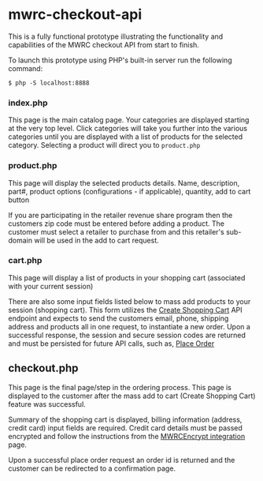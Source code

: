 # mwrc-checkout-api
This is a fully functional prototype illustrating the functionality and capabilities of the MWRC checkout API from start to finish.

To launch this prototype using PHP's built-in server run the following command:

`$ php -S localhost:8888`

### index.php

This page is the main catalog page. Your categories are displayed starting at the very top level. Click categories will take you further into the various categories until you are displayed with a list of products for the selected category. Selecting a product will direct you to `product.php`

### product.php

This page will display the selected products details. Name, description, part#, product options (configurations - if applicable), quantity, add to cart button

If you are participating in the retailer revenue share program then the customers zip code must be entered before adding a product. The customer must select a retailer to purchase from and this retailer's sub-domain will be used in the add to cart request.

### cart.php

This page will display a list of products in your shopping cart (associated with your current session)

There are also some input fields listed below to mass add products to your session (shopping cart). This form utilizes the [Create Shopping Cart](/mwrc/mwrc-checkout-api/wiki/Create-Shopping-Cart) API endpoint and expects to send the customers email, phone, shipping address and products all in one request, to instantiate a new order. Upon a successful response, the session and secure session codes are returned and must be persisted for future API calls, such as, [Place Order](/mwrc/mwrc-checkout-api/wiki/Place-Order)


## checkout.php

This page is the final page/step in the ordering process. This page is displayed to the customer after the mass add to cart (Create Shopping Cart) feature was successful.

Summary of the shopping cart is displayed, billing information (address, credit card) input fields are required. Credit card details must be passed encrypted and follow the instructions from the [MWRCEncrypt integration](/) page.

Upon a successful place order request an order id is returned and the customer can be redirected to a confirmation page.

